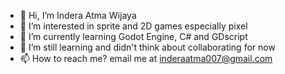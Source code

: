 - 👋 Hi, I’m Indera Atma Wijaya
- 👀 I’m interested in sprite and 2D games especially pixel
- 🌱 I’m currently learning Godot Engine, C# and GDscript
- 💞️ I’m still learning and didn't think about collaborating for now
- 📫 How to reach me? email me at inderaatma007@gmail.com

<!---
indera121/indera121 is a ✨ special ✨ repository because its `README.md` (this file) appears on your GitHub profile.
You can click the Preview link to take a look at your changes.
--->

